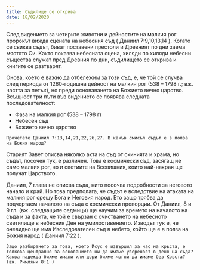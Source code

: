 ```yaml
---
title: Съдилище се открива
date: 18/02/2020
---
```


След видението за четирите животни и дейностите на малкия рог пророкът вижда сцената на небесния съд ( Даниил 7:9,10,13,14 ). Когато се свиква съдът, биват поставени престоли и Древният по дни заема мястото Си. Както показва небесната сцена, хиляди по хиляди небесни същества служат пред Древния по дни, съдилището се открива и книгите се разтварят.

Онова, което е важно да отбележим за този съд, е, че той се случва след периода от 1260-годишна дейност на малкия рог (538 – 1798 г.; вж. частта за петък), но преди основаването на Божието вечно царство. Всъщност три пъти във видението се появява следната последователност:

- Фаза на малкия рог (538 – 1798 г) 
- Небесен съд 
- Божието вечно царство

`Прочетете Даниил 7:13,14,21,22,26,27. В какъв смисъл съдът е в полза на Божия народ?`

Старият Завет описва няколко акта на съд от скинията и храма, но съдът, посочен тук, е различен. Това е космически съд, засягащ не само малкия рог, но и светиите на Всевишния, които най-накрая ще получат Царството.

Даниил, 7 глава не описва съда, нито посочва подробности за неговото начало и край. Но това предполага, че съдът е вследствие на атаката на малкия рог срещу Бога и Неговия народ. Ето защо трябва да подчертаем началото на съда с космически пропорции. От Даниил, 8 и 9 гл. (вж. следващите седмици) ще научим за времето на началото на съда и за факта, че той е свързан с очистването на небесното светилище в небесния Ден на умилостивението. Изводът тук е, че очевидно ще има Изследователен съд в небето, който ще е в полза на Божия народ ( Даниил 7:22 ).

`Защо разбирането за това, което Исус е извършил за нас на кръста, е толкова централно за основанието ни да имаме увереност в деня на съда? Каква надежда бихме имали или дори бихме могли да имаме без Кръста? (вж. Римляни 8:1 )`
